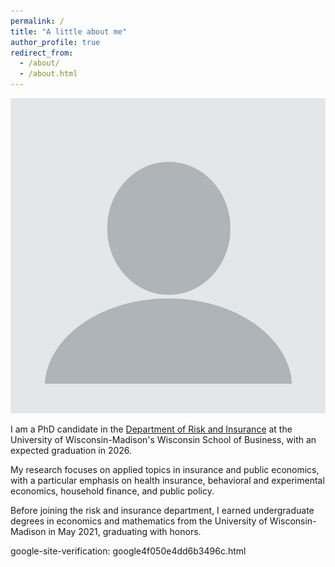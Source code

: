 ```yaml
---
permalink: /
title: "A little about me"
author_profile: true
redirect_from: 
  - /about/
  - /about.html
---
```

![Alt text](images/profile.png)

I am a PhD candidate in the [Department of Risk and Insurance](https://business.wisc.edu/faculty-research/risk-insurance/) at the University of Wisconsin-Madison's Wisconsin School of Business, with an expected graduation in 2026.

My research focuses on applied topics in insurance and public economics, with a particular emphasis on health insurance, behavioral and experimental economics, household finance, and public policy.

Before joining the risk and insurance department, I earned undergraduate degrees in economics and mathematics from the University of Wisconsin-Madison in May 2021, graduating with honors.

google-site-verification: google4f050e4dd6b3496c.html
